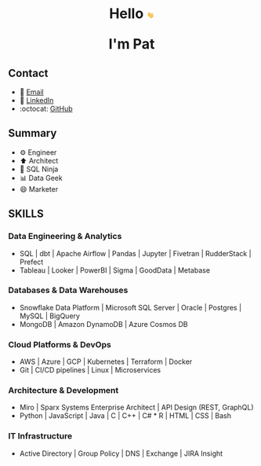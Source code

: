 <h1 align="center">
Hello <img src="images/waving-hand.gif" width="3%">

I'm Pat
</h1>

## Contact 
* :email: [Email](mailto:hello@patbierkortte.com)
* :link: [LinkedIn](https://www.linkedin.com/in/pbierkortte)
* :octocat: [GitHub](https://github.com/pbierkortte)

## Summary
* :gear: Engineer
* :arrow_up: Architect
* :martial_arts_uniform: SQL Ninja
* :bar_chart: Data Geek
* :smile: Marketer

## SKILLS
### Data Engineering & Analytics
* SQL | dbt | Apache Airflow | Pandas | Jupyter | Fivetran | RudderStack | Prefect
* Tableau | Looker | PowerBI | Sigma | GoodData | Metabase

### Databases & Data Warehouses
* Snowflake Data Platform | Microsoft SQL Server | Oracle | Postgres | MySQL | BigQuery
* MongoDB | Amazon DynamoDB | Azure Cosmos DB

### Cloud Platforms & DevOps
* AWS | Azure | GCP | Kubernetes | Terraform | Docker
* Git | CI/CD pipelines | Linux | Microservices

### Architecture & Development
* Miro | Sparx Systems Enterprise Architect | API Design (REST, GraphQL)
* Python | JavaScript | Java | C | C++ | C# * R | HTML | CSS | Bash

### IT Infrastructure
* Active Directory | Group Policy | DNS | Exchange | JIRA Insight

<img src="https://us-central1-trackgit-analytics.cloudfunctions.net/token/ping/kvznbkuddqzzm08c88ak" width="1" height="1"/>
